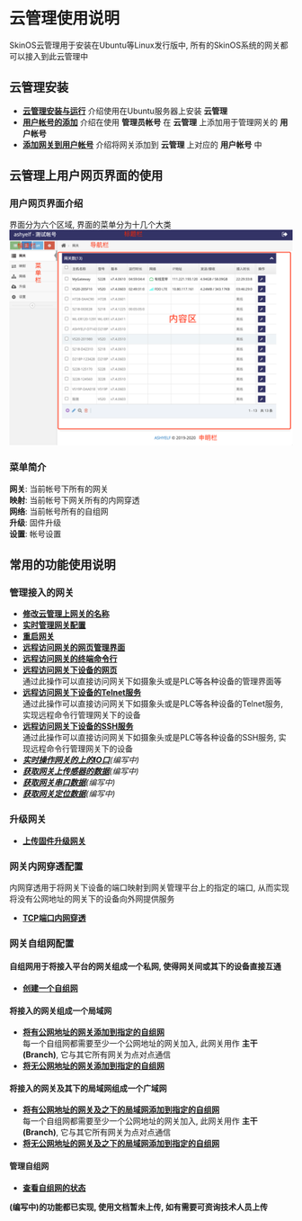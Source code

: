 

# 云管理使用说明   
SkinOS云管理用于安装在Ubuntu等Linux发行版中, 所有的SkinOS系统的网关都可以接入到此云管理中   

## 云管理安装   
- **[云管理安装与运行](./cloud/install_cn.md)** 介绍使用在Ubuntu服务器上安装 **云管理**    
- **[用户帐号的添加](./cloud/add_user_cn.md)** 介绍在使用 **管理员帐号** 在 **云管理** 上添加用于管理网关的 **用户帐号**    
- **[添加网关到用户帐号](./cloud/add_gateway_cn.md)** 介绍将网关添加到 **云管理** 上对应的 **用户帐号** 中   

## 云管理上用户网页界面的使用  
### 用户网页界面介绍   
界面分为六个区域, 界面的菜单分为十几个大类   
![avatar](./cloud/admin_cn.jpg)   

### 菜单简介   
**网关**: 当前帐号下所有的网关    
**映射**: 当前帐号下网关所有的内网穿透   
**网络**: 当前帐号所有的自组网     
**升级**: 固件升级   
**设置**: 帐号设置    

## 常用的功能使用说明   
### 管理接入的网关   
- **[修改云管理上网关的名称](./cloud/gateway_name_cn.md)**   
- **[实时管理网关配置](./cloud/gateway_config_manage_cn.md)**   
- **[重启网关](./cloud/gateway_reboot_cn.md)**   
- **[远程访问网关的网页管理界面](./cloud/gateway_config_ui_cn.md)**   
- **[远程访问网关的终端命令行](./cloud/gateway_config_cmd_cn.md)**   
- **[远程访问网关下设备的网页](./cloud/gateway_device_ui_cn.md)**   
    通过此操作可以直接访问网关下如摄象头或是PLC等各种设备的管理界面等   
- **[远程访问网关下设备的Telnet服务](./cloud/gateway_device_telnet_cn.md)**   
    通过此操作可以直接访问网关下如摄象头或是PLC等各种设备的Telnet服务, 实现远程命令行管理网关下的设备   
- **[远程访问网关下设备的SSH服务](./cloud/gateway_device_ssh_cn.md)**   
    通过此操作可以直接访问网关下如摄象头或是PLC等各种设备的SSH服务, 实现远程命令行管理网关下的设备   
- ***[实时操作网关的上的IO口](./wifi/ssid_cn.md)**(编写中)*   
- ***[获取网关上传感器的数据](./wifi/ssid_cn.md)**(编写中)*   
- ***[获取网关串口数据](./wifi/ssid_cn.md)**(编写中)*   
- ***[获取网关定位数据](./wifi/ssid_cn.md)**(编写中)*   

### 升级网关   
- **[上传固件升级网关](./cloud/gateway_update_cn.md)**    

### 网关内网穿透配置    
内网穿透用于将网关下设备的端口映射到网关管理平台上的指定的端口, 从而实现将没有公网地址的网关下的设备向外网提供服务   
- **[TCP端口内网穿透](./cloud/add_tcpmap_cn.md)**    

### 网关自组网配置    
#### 自组网用于将接入平台的网关组成一个私网, 使得网关间或其下的设备直接互通   
- **[创建一个自组网](./cloud/add_network_cn.md)**    

#### 将接入的网关组成一个局域网   
- **[将有公网地址的网关添加到指定的自组网](./cloud/network_add_branch_cn.md)**   
    每一个自组网都需要至少一个公网地址的网关加入, 此网关用作 **主干(Branch)**, 它与其它所有网关为点对点通信     
- **[将无公网地址的网关添加到指定的自组网](./cloud/network_add_leaf_cn.md)**    

#### 将接入的网关及其下的局域网组成一个广域网   
- **[将有公网地址的网关及之下的局域网添加到指定的自组网](./cloud/network_add_netbranch_cn.md)**   
    每一个自组网都需要至少一个公网地址的网关加入, 此网关用作 **主干(Branch)**, 它与其它所有网关为点对点通信     
- **[将无公网地址的网关及之下的局域网添加到指定的自组网](./cloud/network_add_netleaf_cn.md)**    

#### 管理自组网   
- **[查看自组网的状态](./cloud/network_status_cn.md)**    

**(编写中)的功能都已实现, 使用文档暂未上传, 如有需要可资询技术人员上传**